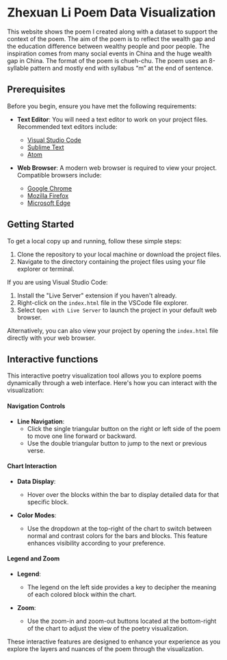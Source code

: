 # Zhexuan Li Poem Data Visualization

This website shows the poem I created along with a dataset to support the context of the poem. 
The aim of the poem is to reflect the wealth gap and the education difference between wealthy people and poor people. 
The inspiration comes from many social events in China and the huge wealth gap in China. 
The format of the poem is chueh-chu. The poem uses an 8-syllable pattern and mostly end with syllabus “m” at the end of sentence.

## Prerequisites

Before you begin, ensure you have met the following requirements:

- **Text Editor**: You will need a text editor to work on your project files. Recommended text editors include:
  - [Visual Studio Code](https://code.visualstudio.com/)
  - [Sublime Text](https://www.sublimetext.com/)
  - [Atom](https://atom.io/)

- **Web Browser**: A modern web browser is required to view your project. Compatible browsers include:
  - [Google Chrome](https://www.google.com/chrome/)
  - [Mozilla Firefox](https://www.mozilla.org/en-US/firefox/new/)
  - [Microsoft Edge](https://www.microsoft.com/en-us/edge)

## Getting Started

To get a local copy up and running, follow these simple steps:

1. Clone the repository to your local machine or download the project files.
2. Navigate to the directory containing the project files using your file explorer or terminal.

If you are using Visual Studio Code:

1. Install the "Live Server" extension if you haven't already.
2. Right-click on the `index.html` file in the VSCode file explorer.
3. Select `Open with Live Server` to launch the project in your default web browser.

Alternatively, you can also view your project by opening the `index.html` file directly with your web browser.

## Interactive functions
This interactive poetry visualization tool allows you to explore poems dynamically through a web interface. Here's how you can interact with the visualization:

#### Navigation Controls

- **Line Navigation**: 
  - Click the single triangular button on the right or left side of the poem to move one line forward or backward.
  - Use the double triangular button to jump to the next or previous verse.

#### Chart Interaction

- **Data Display**: 
  - Hover over the blocks within the bar to display detailed data for that specific block.
  
- **Color Modes**: 
  - Use the dropdown at the top-right of the chart to switch between normal and contrast colors for the bars and blocks. This feature enhances visibility according to your preference.

#### Legend and Zoom

- **Legend**: 
  - The legend on the left side provides a key to decipher the meaning of each colored block within the chart.

- **Zoom**: 
  - Use the zoom-in and zoom-out buttons located at the bottom-right of the chart to adjust the view of the poetry visualization.

These interactive features are designed to enhance your experience as you explore the layers and nuances of the poem through the visualization.


